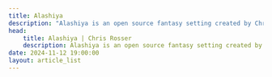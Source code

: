 ```yaml
---
title: Alashiya
description: "Alashiya is an open source fantasy setting created by Chris Rosser for The Codex of Destiny and other stories."
head:
    title: Alashiya | Chris Rosser
    description: Alashiya is an open source fantasy setting created by Chris Rosser for The Codex of Destiny and other stories.
date: 2024-11-12 19:00:00
layout: article_list
---
```


